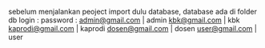sebelum menjalankan peoject import dulu database, database ada di folder db
login :                      password : 
admin@gmail.com      |       admin
kbk@gmail.com        |       kbk
kaprodi@gmail.com    |       kaprodi
dosen@gmail.com      |       dosen
user@gmail.com       |       user
            
